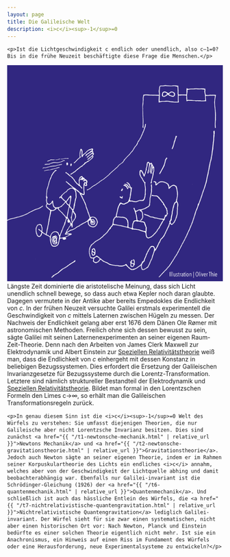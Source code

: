 ```yaml
---
layout: page
title: Die Galileische Welt
description: <i>c</i><sup>-1</sup>=0
---
```


<section>

	<p>Ist die Lichtgeschwindigkeit c endlich oder unendlich, also c—1=0? Bis in die frühe Neuzeit beschäftigte diese Frage die Menschen.</p>

  <p><span class="image left"><img src="assets/images/pic03.png" alt="" /></span>Längste Zeit dominierte die aristotelische Meinung, dass sich Licht unendlich schnell bewege, so dass auch etwa Kepler noch daran glaubte. Dagegen vermutete in der Antike aber bereits Empedokles die Endlichkeit von <i>c</i>. In der frühen Neuzeit versuchte Galilei erstmals experimentell die Geschwindigkeit von <i>c</i> mittels Laternen zwischen Hügeln zu messen. Der Nachweis der Endlichkeit gelang aber erst 1676 dem Dänen Ole Rømer mit astronomischen Methoden. Freilich ohne sich dessen bewusst zu sein, sägte Galilei mit seinen Laternenexperimenten an seiner eigenen Raum-Zeit-Theorie. Denn nach den Arbeiten von James Clerk Maxwell zur Elektrodynamik und Albert Einstein zur <a href="{{ "/t4-spezielle-relativitaetstheorie.html" | relative_url }}">Speziellen Relativitätstheorie</a> weiß man, dass die Endlichkeit von <i>c</i> einhergeht mit dessen Konstanz in beliebigen Bezugssystemen. Dies erfordert die Ersetzung der Galileischen Invarianzgesetze für Bezugssysteme durch die Lorentz-Transformation. Letztere sind nämlich struktureller Bestandteil der Elektrodynamik und <a href="{{ "/t4-spezielle-relativitaetstheorie.html" | relative_url }}">Speziellen Relativitätstheorie</a>. Bildet man formal in den Lorentzschen Formeln den Limes c&rarr;∞, so erhält man die Galileischen Transformationsregeln zurück.</p>

	<p>In genau diesem Sinn ist die <i>c</i><sup>-1</sup>=0 Welt des Würfels zu verstehen: Sie umfasst diejenigen Theorien, die nur Galileische aber nicht Lorentzsche Invarianz besitzen. Dies sind zunächst <a href="{{ "/t1-newtonsche-mechanik.html" | relative_url }}">Newtons Mechanik</a> und <a href="{{ "/t2-newtonsche-gravitationstheorie.html" | relative_url }}">Gravitationstheorie</a>. Jedoch auch Newton sägte an seiner eigenen Theorie, indem er im Rahmen seiner Korpuskulartheorie des Lichts ein endliches <i>c</i> annahm, welches aber von der Geschwindigkeit der Lichtquelle abhing und damit beobachterabhängig war. Ebenfalls nur Galilei-invariant ist die Schrödinger-Gleichung (1926) der <a href="{{ "/t6-quantenmechanik.html" | relative_url }}">Quantenmechanik</a>. Und schließlich ist auch das hässliche Entlein des Würfels, die <a href="{{ "/t7-nichtrelativistische-quantengravitation.html" | relative_url }}">Nichtrelativistische Quantengravitation</a> lediglich Galilei-invariant. Der Würfel sieht für sie zwar einen systematischen, nicht aber einen historischen Ort vor: Nach Newton, Planck und Einstein bedürfte es einer solchen Theorie eigentlich nicht mehr. Ist sie ein Anachronismus, ein Hinweis auf einen Riss im Fundament des Würfels oder eine Herausforderung, neue Experimentalsysteme zu entwickeln?</p>

</section>
